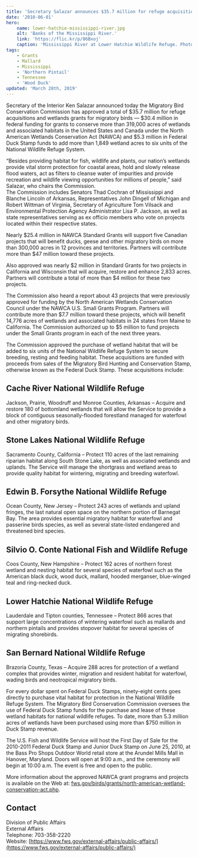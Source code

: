 ```yaml
---
title: 'Secretary Salazar announces $35.7 million for refuge acquisitions and wetlands grants for migratory birds'
date: '2010-06-01'
hero:
    name: lower-hatchie-mississippi-river.jpg
    alt: 'Banks of the Mississippi River.'
    link: 'https://flic.kr/p/86Bxoj'
    caption: 'Mississippi River at Lower Hatchie Wildlife Refuge. Photo by <a href=\"https://www.flickr.com/photos/rwklose/\" target=\"_blank\">Roland Klose</a> <a href=\"https://creativecommons.org/licenses/by-nd/2.0/\" target=\"_blank\">CC BY-ND 2.0</a>.'
tags:
    - Grants
    - Mallard
    - Mississippi
    - 'Northern Pintail'
    - Tennessee
    - 'Wood Duck'
updated: 'March 28th, 2019'
---
```


Secretary of the Interior Ken Salazar announced today the Migratory Bird Conservation Commission has approved a total of $35.7 million for refuge acquisitions and wetlands grants for migratory birds — $30.4 million in federal funding for grants to conserve more than 319,000 acres of wetlands and associated habitats in the United States and Canada under the North American Wetlands Conservation Act (NAWCA) and $5.3 million in Federal Duck Stamp funds to add more than 1,849 wetland acres to six units of the National Wildlife Refuge System.  

“Besides providing habitat for fish, wildlife and plants, our nation’s wetlands provide vital storm protection for coastal areas, hold and slowly release flood waters, act as filters to cleanse water of impurities and provide recreation and wildlife viewing opportunities for millions of people,” said Salazar, who chairs the Commission.  
The Commission includes Senators Thad Cochran of Mississippi and Blanche Lincoln of Arkansas, Representatives John Dingell of Michigan and Robert Wittman of Virginia, Secretary of Agriculture Tom Vilsack and Environmental Protection Agency Administrator Lisa P. Jackson, as well as state representatives serving as ex officio members who vote on projects located within their respective states.  

Nearly $25.4 million in NAWCA Standard Grants will support five Canadian projects that will benefit ducks, geese and other migratory birds on more than 300,000 acres in 12 provinces and territories. Partners will contribute more than $47 million toward these projects.  

Also approved was nearly $2 million in Standard Grants for two projects in California and Wisconsin that will acquire, restore and enhance 2,833 acres. Partners will contribute a total of more than $4 million for these two projects.  

The Commission also heard a report about 43 projects that were previously approved for funding by the North American Wetlands Conservation Council under the NAWCA U.S. Small Grants Program. Partners will contribute more than $7.7 million toward these projects, which will benefit 14,776 acres of wetlands and associated habitats in 24 states from Maine to California. The Commission authorized up to $5 million to fund projects under the Small Grants program in each of the next three years.  

The Commission approved the purchase of wetland habitat that will be added to six units of the National Wildlife Refuge System to secure breeding, resting and feeding habitat. These acquisitions are funded with proceeds from sales of the Migratory Bird Hunting and Conservation Stamp, otherwise known as the Federal Duck Stamp. These acquisitions include:  

## Cache River National Wildlife Refuge

Jackson, Prairie, Woodruff and Monroe Counties, Arkansas – Acquire and restore 180 of bottomland wetlands that will allow the Service to provide a block of contiguous seasonally-flooded forestland managed for waterfowl and other migratory birds.  

## Stone Lakes National Wildlife Refuge

Sacramento County, California – Protect 110 acres of the last remaining riparian habitat along South Stone Lake, as well as associated wetlands and uplands. The Service will manage the shortgrass and wetland areas to provide quality habitat for wintering, migrating and breeding waterfowl.  

## Edwin B. Forsythe National Wildlife Refuge

Ocean County, New Jersey – Protect 243 acres of wetlands and upland fringes, the last natural open space on the northern portion of Barnegat Bay. The area provides essential migratory habitat for waterfowl and passerine birds species, as well as several state-listed endangered and threatened bird species.  

## Silvio O. Conte National Fish and Wildlife Refuge

Coos County, New Hampshire – Protect 162 acres of northern forest wetland and nesting habitat for several species of waterfowl such as the American black duck, wood duck, mallard, hooded merganser, blue-winged teal and ring-necked duck.  

## Lower Hatchie National Wildlife Refuge

Lauderdale and Tipton counties, Tennessee – Protect 866 acres that support large concentrations of wintering waterfowl such as mallards and northern pintails and provides stopover habitat for several species of migrating shorebirds.  

## San Bernard National Wildlife Refuge

Brazoria County, Texas – Acquire 288 acres for protection of a wetland complex that provides winter, migration and resident habitat for waterfowl, wading birds and neotropical migratory birds.  

For every dollar spent on Federal Duck Stamps, ninety-eight cents goes directly to purchase vital habitat for protection in the National Wildlife Refuge System. The Migratory Bird Conservation Commission oversees the use of Federal Duck Stamp funds for the purchase and lease of these wetland habitats for national wildlife refuges. To date, more than 5.3 million acres of wetlands have been purchased using more than $750 million in Duck Stamp revenue.  

The U.S. Fish and Wildlife Service will host the First Day of Sale for the 2010-2011 Federal Duck Stamp and Junior Duck Stamp on June 25, 2010, at the Bass Pro Shops Outdoor World retail store at the Arundel Mills Mall in Hanover, Maryland. Doors will open at 9:00 a.m., and the ceremony will begin at 10:00 a.m. The event is free and open to the public.  

More information about the approved NAWCA grant programs and projects is available on the Web at: [fws.gov/birds/grants/north-american-wetland-conservation-act.php](https://www.fws.gov/birds/grants/north-american-wetland-conservation-act.php).

## Contact

Division of Public Affairs  
External Affairs  
Telephone: 703-358-2220  
Website: [https://www.fws.gov/external-affairs/public-affairs/](https://www.fws.gov/external-affairs/public-affairs/)
